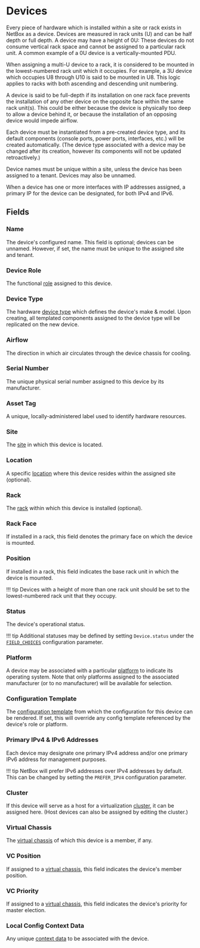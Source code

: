 # Devices

Every piece of hardware which is installed within a site or rack exists in NetBox as a device. Devices are measured in rack units (U) and can be half depth or full depth. A device may have a height of 0U: These devices do not consume vertical rack space and cannot be assigned to a particular rack unit. A common example of a 0U device is a vertically-mounted PDU.

When assigning a multi-U device to a rack, it is considered to be mounted in the lowest-numbered rack unit which it occupies. For example, a 3U device which occupies U8 through U10 is said to be mounted in U8. This logic applies to racks with both ascending and descending unit numbering.

A device is said to be full-depth if its installation on one rack face prevents the installation of any other device on the opposite face within the same rack unit(s). This could be either because the device is physically too deep to allow a device behind it, or because the installation of an opposing device would impede airflow.

Each device must be instantiated from a pre-created device type, and its default components (console ports, power ports, interfaces, etc.) will be created automatically. (The device type associated with a device may be changed after its creation, however its components will not be updated retroactively.)

Device names must be unique within a site, unless the device has been assigned to a tenant. Devices may also be unnamed.

When a device has one or more interfaces with IP addresses assigned, a primary IP for the device can be designated, for both IPv4 and IPv6.

## Fields

### Name

The device's configured name. This field is optional; devices can be unnamed. However, if set, the name must be unique to the assigned site and tenant.

### Device Role

The functional [role](./devicerole.md) assigned to this device.

### Device Type

The hardware [device type](./devicetype.md) which defines the device's make & model. Upon creating, all templated components assigned to the device type will be replicated on the new device.

### Airflow

The direction in which air circulates through the device chassis for cooling.

### Serial Number

The unique physical serial number assigned to this device by its manufacturer.

### Asset Tag

A unique, locally-administered label used to identify hardware resources.

### Site

The [site](./site.md) in which this device is located.

### Location

A specific [location](./location.md) where this device resides within the assigned site (optional).

### Rack

The [rack](./rack.md) within which this device is installed (optional).

### Rack Face

If installed in a rack, this field denotes the primary face on which the device is mounted.

### Position

If installed in a rack, this field indicates the base rack unit in which the device is mounted.

!!! tip
    Devices with a height of more than one rack unit should be set to the lowest-numbered rack unit that they occupy.

### Status

The device's operational status.

!!! tip
    Additional statuses may be defined by setting `Device.status` under the [`FIELD_CHOICES`](../../configuration/data-validation.md#field_choices) configuration parameter.

### Platform

A device may be associated with a particular [platform](./platform.md) to indicate its operating system. Note that only platforms assigned to the associated manufacturer (or to no manufacturer) will be available for selection.

### Configuration Template

The [configuration template](../extras/configtemplate.md) from which the configuration for this device can be rendered. If set, this will override any config template referenced by the device's role or platform.

### Primary IPv4 & IPv6 Addresses

Each device may designate one primary IPv4 address and/or one primary IPv6 address for management purposes.

!!! tip
    NetBox will prefer IPv6 addresses over IPv4 addresses by default. This can be changed by setting the `PREFER_IPV4` configuration parameter.

### Cluster

If this device will serve as a host for a virtualization [cluster](../virtualization/cluster.md), it can be assigned here. (Host devices can also be assigned by editing the cluster.)

### Virtual Chassis

The [virtual chassis](./virtualchassis.md) of which this device is a member, if any.

### VC Position

If assigned to a [virtual chassis](./virtualchassis.md), this field indicates the device's member position.

### VC Priority

If assigned to a [virtual chassis](./virtualchassis.md), this field indicates the device's priority for master election.

### Local Config Context Data

Any unique [context data](../../features/context-data.md) to be associated with the device.
